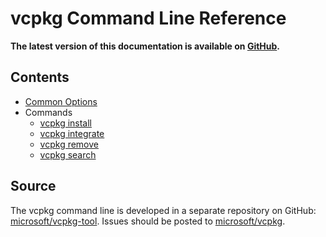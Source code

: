 # vcpkg Command Line Reference

**The latest version of this documentation is available on [GitHub](https://github.com/Microsoft/vcpkg/tree/master/docs/commands/index.md).**

## Contents

- [Common Options](common-options.md)
- Commands
  - [vcpkg install](install.md)
  - [vcpkg integrate](integrate.md)
  - [vcpkg remove](remove.md)
  - [vcpkg search](search.md)

## Source

The vcpkg command line is developed in a separate repository on GitHub: [microsoft/vcpkg-tool](https://github.com/microsoft/vcpkg-tool). Issues should be posted to [microsoft/vcpkg](https://github.com/microsoft/vcpkg/issues).
